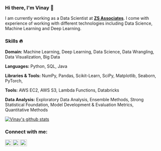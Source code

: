 ### Hi there, I'm Vinay 👋 

I am currently working as a Data Scientist at [**ZS Associates**](https://www.zs.com/). I come with experience of working with different technologies including Data Science, Machine Learning and Deep Learning.

### Skills :fire:

**Domain:**  Machine Learning, Deep Learning, Data Science, Data Wrangling, Data Visualization, Big Data

**Languages:**  Python, SQL, Java

**Libraries & Tools:** NumPy, Pandas, Scikit-Learn, SciPy, Matplotlib, Seaborn, PyTorch, 

**Tools:** AWS EC2, AWS S3, Lambda Functions, Databricks

**Data Analysis:** Exploratory Data Analysis, Ensemble Methods, Strong Statistical Foundation, Model Development & Evaluation Metrics, Quantitative Methods


[![Vinay's github stats](https://github-readme-stats.vercel.app/api?username=vinay-singh27&count_private=true&show_icons=true&theme=radical&hide_rank=false)](https://github.com/anuraghazra/github-readme-stats)

### Connect with me:

[<img align="left" alt="vinay-singh27 | Twitter" width="22px" src="https://cdn.jsdelivr.net/npm/simple-icons@v3/icons/twitter.svg" />][twitter]
[<img align="left" alt="vinay-singh27 | LinkedIn" width="22px" src="https://cdn.jsdelivr.net/npm/simple-icons@v3/icons/linkedin.svg" />][linkedin]
[<img align="left" alt="vinay-singh27 | HackerRank" width="22px" src="https://cdn.jsdelivr.net/npm/simple-icons@v3/icons/hackerrank.svg" />][hackerrank]

<br />

<br />

[twitter]: https://twitter.com/an_0utlier
[linkedin]: https://linkedin.com/in/vinay-singh27
[hackerrank]: https://hackerrank.com/vinaysin27

